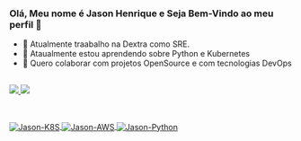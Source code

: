 ### Olá, Meu nome é Jason Henrique e Seja Bem-Vindo ao meu perfil 👋 

- 🔭 Atualmente traabalho na Dextra como SRE.
- 🌱 Ataualmente estou aprendendo sobre Python e Kubernetes
- 👯 Quero colaborar com projetos OpenSource e com tecnologias DevOps

##

<div>
  <a href="https://github.com/jjasonhenrique">
  <img height"180em" src="https://github-readme-stats.vercel.app/api?username=jjasonhenrique&show_icons=true&theme=dark&count_private=true"/>
  <img height"180em" src="https://github-readme-stats.vercel.app/api/top-langs/?username=jjasonhenrique&layout=compact&langs=16&theme=dark"/>
</div>

## 
 
<div style="display: inline_block"><br>
  <img align="center" alt="Jason-K8S" src="https://cdn.iconscout.com/icon/free/png-128/kubernets-283489.png">
  <img align="center" alt="Jason-AWS" src="https://cdn.iconscout.com/icon/free/png-128/amazon-aws-3521268-2944772.png">
  <img align="center" alt="Jason-Python" src="https://img.icons8.com/color/2x/python.png">
  
</div>

##
  

